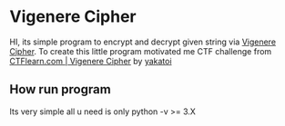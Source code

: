 # Vigenere Cipher
HI, its simple program to encrypt and decrypt given string via [Vigenere Cipher](https://en.wikipedia.org/wiki/Vigen%C3%A8re_cipher).
To create this little program motivated me CTF challenge from [CTFlearn.com | Vigenere Cipher](https://ctflearn.com/challenge/305) by [yakatoi](https://ctflearn.com/user/yakatoi)


## How run program
Its very simple all u need is only python -v >= 3.X